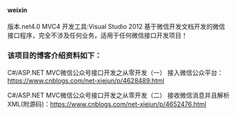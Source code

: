 #### **weixin**
版本.net4.0 MVC4 开发工具:Visual Studio 2012 
基于微信开发文档开发的微信接口程序，完全不涉及任何业务，适用于任何微信接口开发项目！

### **该项目的博客介绍资料如下：**

C#/ASP.NET MVC微信公众号接口开发之从零开发（一） 接入微信公众平台：https://www.cnblogs.com/net-xiejun/p/4628489.html

C#/ASP.NET MVC微信公众号接口开发之从零开发（二） 接收微信消息并且解析XML(附源码)：https://www.cnblogs.com/net-xiejun/p/4652476.html
